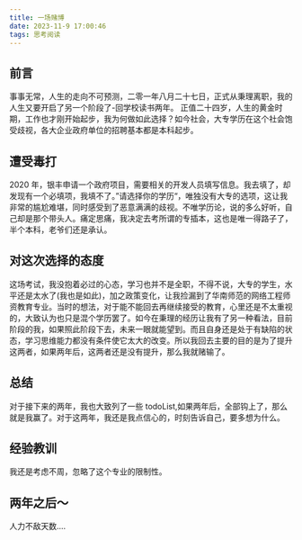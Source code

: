 ```yaml
---
title: 一场赌博
date: 2023-11-9 17:00:46
tags: 思考阅读
---
```


## 前言

事事无常，人生的走向不可预测，二零一年八月二十七日，正式从秉理离职，我的人生又要开启了另一个阶段了-回学校读书两年。
正值二十四岁，人生的黄金时期，工作也才刚开始起步，我为何做如此选择？如今社会，大专学历在这个社会饱受歧视，各大企业政府单位的招聘基本都是本科起步。

## 遭受毒打

2020 年，银丰申请一个政府项目，需要相关的开发人员填写信息。我去填了，却发现有一个必填项，我填不了。”请选择你的学历“，唯独没有大专的选项，这让我非常的尴尬难堪，同时感受到了恶意满满的歧视。不唯学历论，说的多么好听，自己却是那个带头人。痛定思痛，我决定去考所谓的专插本，这也是唯一得路子了，半个本科，老爷们还是承认。

## 对这次选择的态度

这场考试，我没抱着必过的心态，学习也并不是全职，不得不说，大专的学生，水平还是太水了(我也是如此)，加之政策变化，让我捡漏到了华南师范的网络工程师资教育专业。当时的想法，对于能不能回去再继续接受的教育，心里还是不太重视的，大致认为也只是混个学历罢了。如今在秉理的经历让我有了另一种看法，目前阶段的我，如果照此阶段下去，未来一眼就能望到。而且自身还是处于有缺陷的状态，学习思维能力都没有条件使它太大的改变。所以我回去主要的目的是为了提升这两者，如果两年后，这两者还是没有提升，那么我就赌输了。

## 总结

对于接下来的两年，我也大致列了一些 todoList,如果两年后，全部钩上了，那么就是我赢了。对于这两年，我还是我点信心的，时刻告诉自己，要多想为什么。

## 经验教训

我还是考虑不周，忽略了这个专业的限制性。

## 两年之后～

人力不敌天数....

